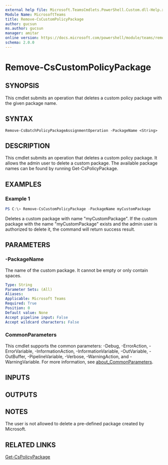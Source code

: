 ```yaml
---
external help file: Microsoft.TeamsCmdlets.PowerShell.Custom.dll-Help.xml
Module Name: MicrosoftTeams
title: Remove-CsCustomPolicyPackage
author: gucsun
ms.author: gucsun
manager: amitar
online version: https://docs.microsoft.com/powershell/module/teams/remove-CsCustomPolicyPackage
schema: 2.0.0
---
```


# Remove-CsCustomPolicyPackage

## SYNOPSIS
This cmdlet submits an operation that deletes a custom policy package with the given package name.

## SYNTAX

```
Remove-CsBatchPolicyPackageAssignmentOperation -PackageName <String>
```

## DESCRIPTION

This cmdlet submits an operation that deletes a custom policy package. It allows the admin user to delete a custom package. The available package names can be found by running Get-CsPolicyPackage.

## EXAMPLES

### Example 1
```powershell
PS C:\> Remove-CsCustomPolicyPackage -PackageName myCustomPackage
```

Deletes a custom package with name "myCustomPackage". If the custom package with the name "myCustomPackage" exists and the admin user is authorized to delete it, the command will return success result.

## PARAMETERS

### -PackageName

The name of the custom package. It cannot be empty or only contain spaces. 

```yaml
Type: String
Parameter Sets: (All)
Aliases:
Applicable: Microsoft Teams
Required: True
Position: 0
Default value: None
Accept pipeline input: False
Accept wildcard characters: False
```

### CommonParameters
This cmdlet supports the common parameters: -Debug, -ErrorAction, -ErrorVariable, -InformationAction, -InformationVariable, -OutVariable, -OutBuffer, -PipelineVariable, -Verbose, -WarningAction, and -WarningVariable. For more information, see [about_CommonParameters](https://go.microsoft.com/fwlink/?LinkID=113216).

## INPUTS

## OUTPUTS

## NOTES
The user is not allowed to delete a pre-defined package created by Microsoft.

## RELATED LINKS

[Get-CsPolicyPackage](Get-CsPolicyPackage.md)
